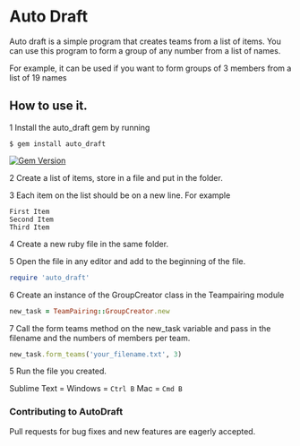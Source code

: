 # Auto Draft

Auto draft is a simple program that creates teams from a list of items. You can use this program to form a group of any number from a list of names. 

For example, it can be used if you want to form groups of 3 members from a list of 19 names

## How to use it.

1 Install the auto_draft gem by running 


```
$ gem install auto_draft   
```
[![Gem Version](https://badge.fury.io/rb/auto_draft.svg)](https://badge.fury.io/rb/auto_draft)

2 Create a list of items, store in a file and put in the folder. 

3 Each item on the list should be on a new line. For example 

```
First Item
Second Item 
Third Item
```

4 Create a new ruby file in the same folder.

5 Open the file in any editor and add to the beginning of the file. 

```ruby
require 'auto_draft'
```

6 Create an instance of the GroupCreator class in the Teampairing module

```ruby
new_task = TeamPairing::GroupCreator.new
```
7 Call the form teams method on the new_task variable and pass in the filename and the numbers of members per team.

```ruby
new_task.form_teams('your_filename.txt', 3)
```

5 Run the file you created. 

Sublime Text = Windows = `Ctrl B` Mac = `Cmd B`

### Contributing to AutoDraft

Pull requests for bug fixes and new features are eagerly accepted.
